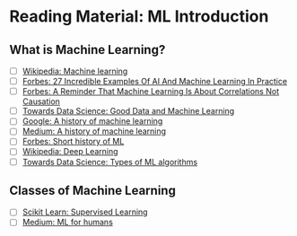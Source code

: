 # Reading Material: ML Introduction

## What is Machine Learning?
* [ ] [Wikipedia: Machine learning](https://en.wikipedia.org/wiki/Machine_learning)
* [ ] [Forbes: 27 Incredible Examples Of AI And Machine Learning In Practice](https://www.forbes.com/sites/bernardmarr/2018/04/30/27-incredible-examples-of-ai-and-machine-learning-in-practice/#4f336f375022)
* [ ] [Forbes: A Reminder That Machine Learning Is About Correlations Not Causation](https://www.forbes.com/sites/kalevleetaru/2019/01/15/a-reminder-that-machine-learning-is-about-correlations-not-causation/#3befd5596161)
* [ ] [Towards Data Science: Good Data and Machine Learning](https://towardsdatascience.com/data-correlation-can-make-or-break-your-machine-learning-project-82ee11039cc9)
* [ ] [Google: A history of machine learning](https://cloud.withgoogle.com/build/data-analytics/explore-history-machine-learning/)
* [ ] [Medium: A history of machine learning](https://medium.com/bloombench/history-of-machine-learning-7c9dc67857a5)
* [ ] [Forbes: Short history of ML](https://www.forbes.com/sites/bernardmarr/2016/02/19/a-short-history-of-machine-learning-every-manager-should-read/#38f4310815e7)
* [ ] [Wikipedia: Deep Learning](https://en.wikipedia.org/wiki/Deep_learning)
* [ ] [Towards Data Science: Types of ML algorithms](https://towardsdatascience.com/types-of-machine-learning-algorithms-you-should-know-953a08248861)

## Classes of Machine Learning
* [ ] [Scikit Learn: Supervised Learning](https://scikit-learn.org/stable/supervised_learning.html#supervised-learning)
* [ ] [Medium: ML for humans](https://medium.com/machine-learning-for-humans/unsupervised-learning-f45587588294)